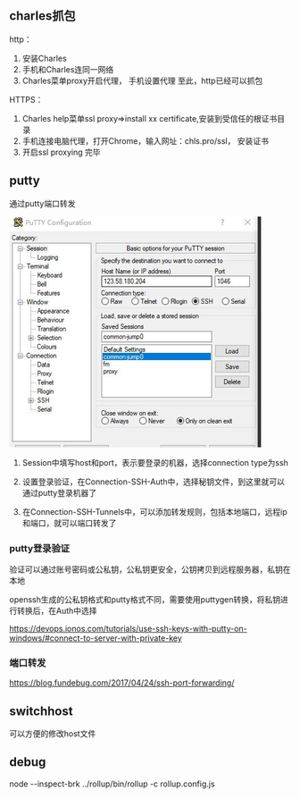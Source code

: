 ## charles抓包

http：
1. 安装Charles
2. 手机和Charles连同一网络
3. Charles菜单proxy开启代理， 手机设置代理
至此，http已经可以抓包

HTTPS：
1. Charles help菜单ssl proxy=>install xx certificate,安装到受信任的根证书目录
2. 手机连接电脑代理，打开Chrome，输入网址：chls.pro/ssl， 安装证书
3. 开启ssl proxying
完毕

## putty

通过putty端口转发

![a](./putty_session.JPG)

1. Session中填写host和port，表示要登录的机器，选择connection type为ssh

2. 设置登录验证，在Connection-SSH-Auth中，选择秘钥文件，到这里就可以通过putty登录机器了

3. 在Connection-SSH-Tunnels中，可以添加转发规则，包括本地端口，远程ip和端口，就可以端口转发了


### putty登录验证

验证可以通过账号密码或公私钥，公私钥更安全，公钥拷贝到远程服务器，私钥在本地

openssh生成的公私钥格式和putty格式不同，需要使用puttygen转换，将私钥进行转换后，在Auth中选择

https://devops.ionos.com/tutorials/use-ssh-keys-with-putty-on-windows/#connect-to-server-with-private-key

### 端口转发

https://blog.fundebug.com/2017/04/24/ssh-port-forwarding/

## switchhost

可以方便的修改host文件

## debug
node --inspect-brk ../rollup/bin/rollup -c rollup.config.js
